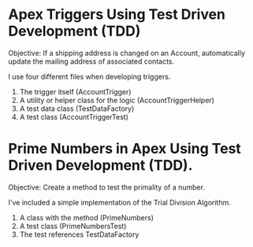 

# Apex Triggers Using Test Driven Development (TDD)

Objective: If a shipping address is changed on an Account, automatically
update the mailing address of associated contacts.

I use four different files when developing triggers.  

1. The trigger itself (AccountTrigger)
2. A utility or helper class for the logic (AccountTriggerHelper)
3. A test data class (TestDataFactory)
4. A test class (AccountTriggerTest)

# Prime Numbers in Apex Using Test Driven Development (TDD). 

Objective: Create a method to test the primality of a number. 

I've included a simple implementation of the Trial Division Algorithm. 

1. A class with the method (PrimeNumbers)
2. A test class (PrimeNumbersTest)
3. The test references TestDataFactory 





